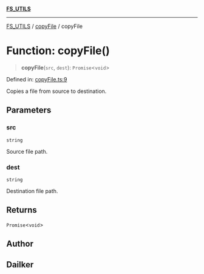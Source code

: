 [**FS_UTILS**](../../README.md)

***

[FS_UTILS](../../README.md) / [copyFile](../README.md) / copyFile

# Function: copyFile()

> **copyFile**(`src`, `dest`): `Promise`\<`void`\>

Defined in: [copyFile.ts:9](https://github.com/dailker/everyutil/blob/26e2bb73429918cf0d08899e9efd90b82a42c92e/src/fs/copyFile.ts#L9)

Copies a file from source to destination.

## Parameters

### src

`string`

Source file path.

### dest

`string`

Destination file path.

## Returns

`Promise`\<`void`\>

## Author

## Dailker
